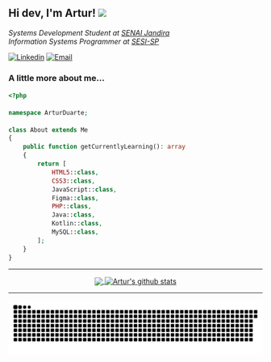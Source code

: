 ## Hi dev, I'm Artur! <img src="https://raw.githubusercontent.com/kaueMarques/kaueMarques/master/hi.gif" width="15px">

<em>
  Systems Development Student at <a href="https://jandira.sp.senai.br/">SENAI Jandira</a>
  </br>
  Information Systems Programmer at <a href="https://www.sesisp.org.br/">SESI-SP</a>
</em>

</br>

[![Linkedin](https://img.shields.io/badge/Linkedin-2867b2?style=for-the-badge&logo=linkedin&logoColor=white)](https://www.linkedin.com/in/artur-duarte-5141aa212)
[![Email](https://img.shields.io/badge/Email-EA4335?style=for-the-badge&logo=gmail&logoColor=white)](mailto:arturduartemoraes@gmail.com)


### A little more about me...

```php
<?php

namespace ArturDuarte;

class About extends Me
{
    public function getCurrentlyLearning(): array
    {
        return [
            HTML5::class,
            CSS3::class,
            JavaScript::class,
            Figma::class,
            PHP::class,
            Java::class,
            Kotlin::class,
            MySQL::class,
        ];
    }
}
```

<hr>

  <div align="center" >
    <a href="https://github.com/artur-duart/github-readme-stats">
      <img align="center" src="https://github-readme-stats.vercel.app/api/top-langs/?username=artur-duart&layout=compact&theme=buefy&hide_border=true"/>
    </a>
    <a href="https://github.com/artur-duart/github-readme-stats">
      <img align="center" src="https://github-readme-stats.vercel.app/api?username=artur-duart&show_icons=true&include_all_commits=true&theme=buefy&hide_border=true" alt="Artur's github stats"/>
    </a>
  </div>
  
<hr>
  
  ![Snake animation](https://github.com/artur-duart/artur-duart/blob/output/github-contribution-grid-snake.svg)
